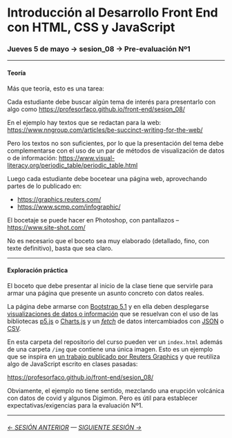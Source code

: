 # Introducción al Desarrollo Front End con HTML, CSS y JavaScript

### Jueves 5 de mayo → sesion_08 → Pre-evaluación Nº1

- - - - - - - - 

#### Teoría

Más que teoría, esto es una tarea: 

Cada estudiante debe buscar algún tema de interés para presentarlo con algo como https://profesorfaco.github.io/front-end/sesion_08/

En el ejemplo hay textos que se redactan para la web: https://www.nngroup.com/articles/be-succinct-writing-for-the-web/

Pero los textos no son suficientes, por lo que la presentación del tema debe complementarse con el uso de un par de métodos de visualización de datos o de información: https://www.visual-literacy.org/periodic_table/periodic_table.html

Luego cada estudiante debe bocetear una página web, aprovechando partes de lo publicado en:

- https://graphics.reuters.com/
- https://www.scmp.com/infographic/

El bocetaje se puede hacer en Photoshop, con pantallazos – https://www.site-shot.com/

No es necesario que el boceto sea muy elaborado (detallado, fino, con texte definitivo), basta que sea claro.

- - - - - - - - 

#### Exploración práctica

El boceto que debe presentar al inicio de la clase tiene que servirle para armar una página que presente un asunto concreto con datos reales. 

La página debe armarse con [Bootstrap 5.1](https://getbootstrap.com/docs/5.1/getting-started/introduction/) y en ella deben desplegarse [visualizaciones de datos o información](https://www.visual-literacy.org/periodic_table/periodic_table.html) que se resuelvan con el uso de las bibliotecas [p5.js](https://p5js.org/es/) o [Charts.js](https://www.chartjs.org/) y un [*fetch*](https://developer.mozilla.org/es/docs/Web/API/Fetch_API/Using_Fetch) de datos intercambiados con [JSON](https://www.json.org/json-es.html) o [CSV](https://es.wikipedia.org/wiki/Valores_separados_por_comas).

En esta carpeta del repositorio del curso pueden ver un `index.html` además de una carpeta `/img` que contiene una única imagen. Esto es un ejemplo que se inspira en [un trabajo publicado por Reuters Graphics](https://graphics.reuters.com/TONGA-VOLCANO/LIGHTNING/zgpomjdbypd/) y que reutiliza algo de JavaScript escrito en clases pasadas: 

https://profesorfaco.github.io/front-end/sesion_08/

Obviamente, el ejemplo no tiene sentido, mezclando una erupción volcánica con datos de covid y algunos Digimon. Pero es útil para establecer expectativas/exigencias para la evaluación Nº1.

- - - - - - - - - - - - -

###### [← SESIÓN ANTERIOR](https://github.com/profesorfaco/front-end/tree/main/sesion_07) — [SIGUIENTE SESIÓN →](https://github.com/profesorfaco/front-end/tree/main/sesion_09)
